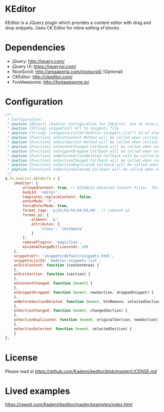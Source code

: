 # KEditor
KEditor is a JQuery plugin which provides a content editor with drag and drop snippets. Uses CK Editor for inline editing of blocks.

# Dependencies
 * jQuery: http://jquery.com/
 * jQuery UI: https://jqueryui.com/
 * NiceScroll: http://areaaperta.com/nicescroll/ (Optional)
 * CKEditor: http://ckeditor.com/
 * FontAwesome: http://fontawesome.io/

# Configuration
```javascript
/**
 * Configuration:
 * @option {Object} ckeditor Configuration for CKEditor. See at http://docs.ckeditor.com/#!/api/CKEDITOR.options
 * @option {String} snippetsUrl Url to snippets file
 * @option {String} [snippetsListId="keditor-snippets-list"] Id of element which contains snippets. As default, value is "keditor-snippets-list" and KEditor will render snippets sidebar automatically. If you specific other id, only snippets will rendered and put into your element
 * @option {Function} onInitContent Method will be called when initializing content area. It can return array of jQuery objects which will be initialized as editable section in content area. By default, all first level sections under content area will be initialized.
 * @option {Function} onInitSection Method will be called when initializing section after dropped snippet into content are. Arguments: section
 * @option {Function} onContentChanged Callback will be called when content is changed. Arguments: event
 * @option {Function} onSnippetDropped Callback will be called when snippet is dropped into content area. Arguments: event, newSection, droppedSnippet
 * @option {Function} onBeforeSectionDeleted Callback will be called before selected section is deleted. Arguments: event, btnRemove, selectedSection
 * @option {Function} onSectionChanged Callback will be called when content of section is changed. Arguments: event, changedSection
 * @option {Function} onSectionDuplicated Callback will be called when section is duplicated. Arguments: event, originalSection, newSection
 * @option {Function} onSectionSelected Callback will be called when section is selected. Arguments: event, selectedSection
 */
$.fn.keditor.DEFAULTS = {
    ckeditor: {
        allowedContent: true, // DISABLES Advanced Content Filter. This is so templates with classes are allowed through
        bodyId: 'editor',
        templates_replaceContent: false,
        enterMode: 'P',
        forceEnterMode: true,
        format_tags: 'p;h1;h2;h3;h4;h5;h6', // removed p2
        format_p2: {
            element: 'p',
            attributes: {
                'class': 'lessSpace'
            }
        },
        removePlugins: 'magicline',
        minimumChangeMilliseconds: 100
    },
    snippetsUrl: 'snippets/default/snippets.html',
    snippetsListId: 'keditor-snippets-list',
    onInitContent: function (contentArea) {
    },
    onInitSection: function (section) {
    },
    onContentChanged: function (event) {
    },
    onSnippetDropped: function (event, newSection, droppedSnippet) {
    },
    onBeforeSectionDeleted: function (event, btnRemove, selectedSection) {
    },
    onSectionChanged: function (event, changedSection) {
    },
    onSectionDuplicated: function (event, originalSection, newSection) {
    },
    onSectionSelected: function (event, selectedSection) {
    }
};
```

# License
Please read at https://github.com/Kademi/keditor/blob/master/LICENSE.md

# Lived examples
https://rawgit.com/Kademi/keditor/master/examples/index.html
